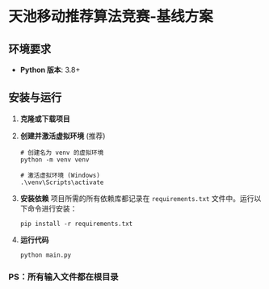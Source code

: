 # 天池移动推荐算法竞赛-基线方案  

## 环境要求  
- **Python 版本**: 3.8+  

## 安装与运行  

1.  **克隆或下载项目**  

2.  **创建并激活虚拟环境** (推荐)  
    ```shell
    # 创建名为 venv 的虚拟环境
    python -m venv venv

    # 激活虚拟环境 (Windows)
    .\venv\Scripts\activate
    ```

3.  **安装依赖**
    项目所需的所有依赖库都记录在 `requirements.txt` 文件中。运行以下命令进行安装：
    ```shell
    pip install -r requirements.txt
    ```

4.  **运行代码**
    ```shell
    python main.py
    ```

### PS：所有输入文件都在根目录